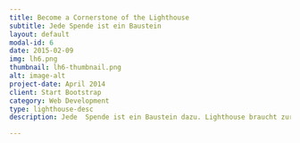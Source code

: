 ```yaml
---
title: Become a Cornerstone of the Lighthouse
subtitle: Jede Spende ist ein Baustein
layout: default
modal-id: 6
date: 2015-02-09
img: lh6.png
thumbnail: lh6-thumbnail.png
alt: image-alt
project-date: April 2014
client: Start Bootstrap
category: Web Development
type: lighthouse-desc
description: Jede  Spende ist ein Baustein dazu. Lighthouse braucht zur Absicherung seiner Existenz eine verbesserte finanzielle Grundausstattung und ein in dieser Hinsicht verstärktes Management. Das sind eindeutige Ergebnisse aus dem  „institutional review“ , der dieses Jahr durchgeführt wurde. Hier setzt jetzt  unsere Intention an. Wir wollen einen Verein gründen, der die finanzielle Grundsicherung  unterstützt. Die Arbeit des Lighthouse wird zwar bei Gebern und in der HIV AIDS Welt  Seite geschätzt, andererseits sind  die Institution und ihre die organisatorischen und finanziellen Erfordernisse zu wenig bekannt. Wir wollen deshalb einerseits einer breiteren Öffentlichkeit  zeigen, was das Lighthouse leistet  und dann gezielt Menschen, Persönlichkeiten,  Stiftungen, Vereine, Firmen ansprechen, das Lighthouse institutionell zu fördern. Die Förderung soll projektungebunden sein , natürlich soll und wird das Lighthouse  Rechenschaft  über  die Mittelverwendung  ablegen, aber die Mittel sollen in den allgemeinen Haushalt des Lighthouse einfließen .

---
```

